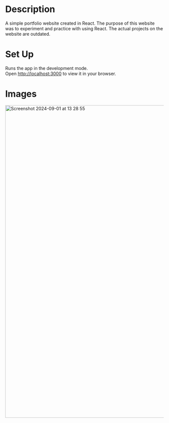 # Description

A simple portfolio website created in React. The purpose of this website was to experiment and practice with using React. The actual projects on the website are outdated. 

# Set Up
Runs the app in the development mode.\
Open [http://localhost:3000](http://localhost:3000) to view it in your browser.

# Images

<img width="993" alt="Screenshot 2024-09-01 at 13 28 55" src="https://github.com/user-attachments/assets/1d12b3c1-2ce1-4a36-a8b0-be893e7ba009">


